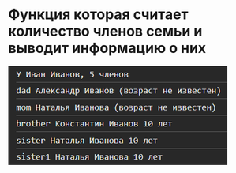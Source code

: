 # Функция которая считает количество членов семьи и выводит информацию о них

![alt text](image.png)
